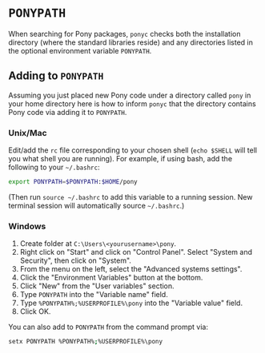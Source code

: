 # `PONYPATH`

When searching for Pony packages, `ponyc` checks both the installation directory (where the standard libraries reside) and any directories listed in the optional environment variable `PONYPATH`.

## Adding to `PONYPATH`

Assuming you just placed new Pony code under a directory called `pony` in your home directory here is how to inform `ponyc` that the directory contains Pony code via adding it to `PONYPATH`.

### Unix/Mac

Edit/add the `rc` file corresponding to your chosen shell (`echo $SHELL` will tell you what shell you are running). For example, if using bash, add the following to your `~/.bashrc`:

```bash
export PONYPATH=$PONYPATH:$HOME/pony
```

(Then run `source ~/.bashrc` to add this variable to a running session. New terminal session will automatically source `~/.bashrc`.)

### Windows

1. Create folder at `C:\Users\<yourusername>\pony`.
2. Right click on "Start" and click on "Control Panel". Select "System and Security", then click on "System".
3. From the menu on the left, select the "Advanced systems settings".
4. Click the "Environment Variables" button at the bottom.
5. Click "New" from the "User variables" section.
6. Type `PONYPATH` into the "Variable name" field.
7. Type `%PONYPATH%;%USERPROFILE%\pony` into the "Variable value" field.
8. Click OK.

You can also add to `PONYPATH` from the command prompt via:

```bash
setx PONYPATH %PONYPATH%;%USERPROFILE%\pony
```
